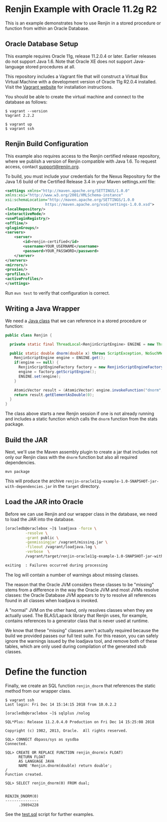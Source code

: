 
Renjin Example with Oracle 11.2g R2
===================================

This is an example demonstrates how to use Renjin in a stored procedure or
function from within an Oracle Database.

## Oracle Database Setup

This example requires Oracle 11g, release 11.2.0.4 or later. Earlier
releases do not support Java 1.6. Note that Oracle XE does not support
Java-language stored procedures at all.

This repository includes a Vagrant file that will construct a Virtual
Box Virtual Machine with a development version of Oracle 11g R2.0.4
installed. Visit the [Vagrant website](https://www.vagrantup.com/) for
installation instructions.

You should be able to create the virtual machine and connect to the
database as follows:

```
$ vagrant --version
Vagrant 2.2.2

$ vagrant up
$ vagrant ssh

```

## Renjin Build Configuration

This example also requires access to the Renjin certified release
repository, where we publish a version of Renjin compatible with
Java 1.6. To request access, contact support@renjin.org.

To build, you must include your credentials for the
Nexus Repository for the Java 1.6 build of the Certified Release 3.4
in your Maven settings.xml file:


```.xml
<settings xmlns="http://maven.apache.org/SETTINGS/1.0.0"
xmlns:xsi="http://www.w3.org/2001/XMLSchema-instance"
xsi:schemaLocation="http://maven.apache.org/SETTINGS/1.0.0
                  https://maven.apache.org/xsd/settings-1.0.0.xsd">
<localRepository/>
<interactiveMode/>
<usePluginRegistry/>
<offline/>
<pluginGroups/>
<servers>
    <server>
        <id>renjin-certified</id>
        <username>YOUR_USERNAME</username>
        <password>YOUR_PASSWORD</password>
    </server>
</servers>
<mirrors/>
<proxies/>
<profiles/>
<activeProfiles/>
</settings>
```

Run `mvn test` to verify that configuration is correct.


## Writing a Java Wrapper

We need a [Java class](src/main/java/Renjin.java) that we can
reference in a stored procedure or function:

```.java
public class Renjin {

  private static final ThreadLocal<RenjinScriptEngine> ENGINE = new ThreadLocal<RenjinScriptEngine>();

  public static double dnorm(double x) throws ScriptException, NoSuchMethodException {
    RenjinScriptEngine engine = ENGINE.get();
    if(engine == null) {
      RenjinScriptEngineFactory factory = new RenjinScriptEngineFactory();
      engine = factory.getScriptEngine();
      ENGINE.set(engine);
    }

    AtomicVector result = (AtomicVector) engine.invokeFunction("dnorm", x);
    return result.getElementAsDouble(0);
  }
}
```

The class above starts a new Renjin session if one is not already
running and includes a static function which calls the `dnorm` function
from the stats package.

## Build the JAR

Next, we'll use the Maven assembly plugin to create a jar that includes
not only our Renjin class with the `dnorm` function but also all
required dependencies.

```
mvn package
```

This will produce the archive `renjin-oracle11g-example-1.0-SNAPSHOT-jar-with-dependencies.jar`
in the `target` directory.

## Load the JAR into Oracle

Before we can use Renjin and our wrapper class in the database, we need
to load the JAR into the database.

```.sh
[oracledb@oraclebox ~]$ loadjava -force \
         -resolve \
         -grant public \
         -genmissingjar /vagrant/missing.jar \
         -fileout /vagrant/loadjava.log \
         -verbose  \
         /vagrant/target/renjin-oracle11g-example-1.0-SNAPSHOT-jar-with-dependencies.jar

exiting  : Failures occurred during processing

```

The log will contain a number of warnings about missing classes.

The reason that the Oracle JVM considers these classes to be "missing"
stems from a difference in the way the Oracle JVM and most JVMs resolve
classes: the Oracle Database JVM appears to try to resolve all
references found in all classes when loadjava is invoked.

A "normal" JVM on the other hand, only resolves classes when they
are actually used. The BLAS/Lapack library that Renjin uses,
for example, contains references to a generator class that is never
used at runtime.

We know that these "missing" classes aren't actually required because
the build we provided passes our full test suite.
For this reason, you can safely ignore the warnings issued by the
loadjava tool, and remove both of these tables, which are only used
during compilation of the generated stub classes.

# Define the function

Finally, we create an SQL function `renjin_dnorm` that references
the static method from our wrapper class.

```
$ vagrant ssh
Last login: Fri Dec 14 15:14:15 2018 from 10.0.2.2

[oracledb@oraclebox ~]$ sqlplus /nolog

SQL*Plus: Release 11.2.0.4.0 Production on Fri Dec 14 15:25:08 2018

Copyright (c) 1982, 2013, Oracle.  All rights reserved.

SQL> CONNECT dbpass/sys as sysdba
Connected.

SQL> CREATE OR REPLACE FUNCTION renjin_dnorm(x FLOAT)
      RETURN FLOAT
      AS LANGUAGE JAVA
      NAME 'Renjin.dnorm(double) return double';
/
Function created.

SQL> SELECT renjin_dnorm(0) FROM dual;


RENJIN_DNORM(0)
---------------
      .39894228

```

See the [test.sql](shell/test.sql) script for further examples.
